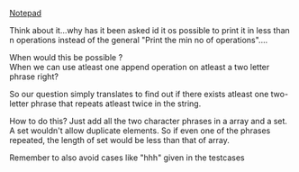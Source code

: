 [Notepad](https://codeforces.com/problemset/problem/1766/B)

Think about it...why has it been asked id it os possible to print it in less than n operations instead of the general "Print the min no of operations".... 
    
When would this be possible ?  
When we can use atleast one append operation on atleast a two letter phrase right? 

So our question simply translates to find out if there exists atleast one two-letter phrase that repeats atleast twice in the string. 

How to do this? 
Just add all the two character phrases in a array and a set. A set wouldn't allow duplicate elements. So if even one of the phrases repeated, the length of set would be less than that of array. 

Remember to also avoid cases like "hhh" given in the testcases